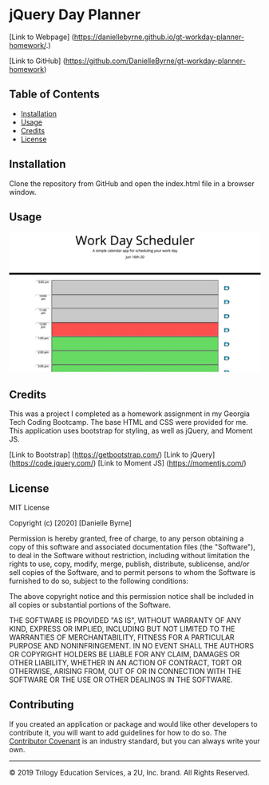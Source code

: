 # jQuery Day Planner


[Link to Webpage] (https://daniellebyrne.github.io/gt-workday-planner-homework/.)

[Link to GitHub] (https://github.com/DanielleByrne/gt-workday-planner-homework)

## Table of Contents 

* [Installation](#installation)
* [Usage](#usage)
* [Credits](#credits)
* [License](#license)


## Installation

Clone the repository from GitHub and open the index.html file in a browser window.


## Usage 


![DayPlanner](assets/51957BB8-4656-4DC4-ADE5-FED52A4DD815_1_105_c.jpeg)



## Credits

This was a project I completed as a homework assignment in my Georgia Tech Coding Bootcamp. The base HTML and CSS were provided for me. This application uses bootstrap for styling, as well as jQuery, and Moment JS.

[Link to Bootstrap] (https://getbootstrap.com/)
[Link to jQuery] (https://code.jquery.com/)
[Link to Moment JS] (https://momentjs.com/)



## License

MIT License

Copyright (c) [2020] [Danielle Byrne]

Permission is hereby granted, free of charge, to any person obtaining a copy
of this software and associated documentation files (the "Software"), to deal
in the Software without restriction, including without limitation the rights
to use, copy, modify, merge, publish, distribute, sublicense, and/or sell
copies of the Software, and to permit persons to whom the Software is
furnished to do so, subject to the following conditions:

The above copyright notice and this permission notice shall be included in all
copies or substantial portions of the Software.

THE SOFTWARE IS PROVIDED "AS IS", WITHOUT WARRANTY OF ANY KIND, EXPRESS OR
IMPLIED, INCLUDING BUT NOT LIMITED TO THE WARRANTIES OF MERCHANTABILITY,
FITNESS FOR A PARTICULAR PURPOSE AND NONINFRINGEMENT. IN NO EVENT SHALL THE
AUTHORS OR COPYRIGHT HOLDERS BE LIABLE FOR ANY CLAIM, DAMAGES OR OTHER
LIABILITY, WHETHER IN AN ACTION OF CONTRACT, TORT OR OTHERWISE, ARISING FROM,
OUT OF OR IN CONNECTION WITH THE SOFTWARE OR THE USE OR OTHER DEALINGS IN THE
SOFTWARE.

## Contributing

If you created an application or package and would like other developers to contribute it, you will want to add guidelines for how to do so. The [Contributor Covenant](https://www.contributor-covenant.org/) is an industry standard, but you can always write your own.

---
© 2019 Trilogy Education Services, a 2U, Inc. brand. All Rights Reserved.